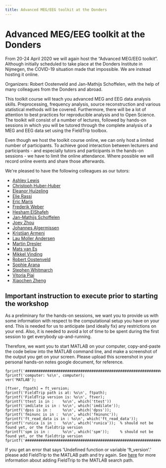 ```yaml
---
title: Advanced MEG/EEG toolkit at the Donders
---
```


# Advanced MEG/EEG toolkit at the Donders

From 20-24 April 2020 we will again host the “Advanced MEG/EEG toolkit”. Although initially scheduled to take place at the Donders Institute in Nijmegen, the COVID-19 situation made that impossible. We are instead hosting it online.

Organizers: Robert Oostenveld and Jan-Mathijs Schoffelen, with the help of many colleagues from the Donders and abroad.

This toolkit course will teach you advanced MEG and EEG data analysis skills. Preprocessing, frequency analysis, source reconstruction and various statistical methods will be covered. Furthermore, there will be a lot of attention to best practices for reproducible analysis and to Open Science. The toolkit will consist of a number of lectures, followed by hands-on sessions in which you will be tutored through the complete analysis of a MEG and EEG data set using the FieldTrip toolbox.

Even though we host the toolkit course online, we can only host a limited number of participants. To achieve good interaction between lecturers and participants - and especially tutors and participants in the hands-on sessions -  we have to limit the online attendance. Where possible we will record online events and share those afterwards.

We're pleased to have the following colleagues as our tutors:
* [Ashley Lewis](https://www.ru.nl/english/people/lewis-a/)
* [Christoph Huber-Huber](http://christoph.huber-huber.at/)
* [Eleanor Huizeling](https://www.mpi.nl/people/huizeling-eleanor)
* [Elie Rassi](https://www.ru.nl/english/people/el-rassi-e/)
* [Eric Maris](https://www.ru.nl/english/people/maris-e/)
* [Frederik Weber](https://www.ru.nl/english/people/weber-f/)
* [Hesham ElShafeh](https://twitter.com/heshamelshaf3i)
* [Jan-Mathijs Schoffelen](https://www.ru.nl/english/people/schoffelen-j/)
* [Joey Zhou](https://www.ru.nl/english/people/zhou-y/)
* [Johannes Algermissen](https://www.ru.nl/english/people/algermissen-j/)
* [Kristijan Armeni](https://www.ru.nl/english/people/armeni-k/)
* [Lau Moller Andersen](https://www.laumollerandersen.org/)
* [Martin Dresler](https://www.ru.nl/english/people/dresler-m/)
* [Mats van Es](https://www.ru.nl/english/people/es-m-van/)
* [Mikkel Vinding](https://natmeg.se/staff/mikkel%20vinding.html)
* [Robert Oostenveld](https://robertoostenveld.nl/research/)
* [Sophie Arana](https://www.mpi.nl/people/arana-sophie)
* [Stephen Whitmarch](https://stephenwhitmarsh.com/)
* [Vitoria Piai](http://vitoriapiai.ruhosting.nl/)
* [Xiaochen Zheng](https://www.ru.nl/english/people/zheng-x/)

## Important instruction to execute prior to starting the workshop

As a preliminary for the hands-on sessions, we want you to provide us with some information with respect to the computational setup you have on your end. This is needed for us to anticipate (and ideally fix) any restrictions on your end. Also, it is needed to avoid a lot of time to be spent during the first session to get everybody up-and-running.

Therefore, we want you to start MATLAB on your computer, copy-and-paste the code below into the MATLAB command line, and make a screenshot of the output you get on your screen. Please upload this screenshot in your personal hands-on notes google document, for reference.

    fprintf('################################################################\n');
    fprintf('computer: %s\n', computer);
    ver('MATLAB');
    
    [ftver, ftpath] = ft_version;
    fprintf('FieldTrip path is at: %s\n', ftpath);
    fprintf('FieldTrip version is: %s\n', ftver);
    fprintf('ttest is in :    %s\n', which('ttest'))
    fprintf('imdilate is in : %s\n', which('imdilate'));
    fprintf('dpss is in :     %s\n', which('dpss'));
    fprintf('fminunc is in :  %s\n', which('fminunc'));
    fprintf('ft_read_data is in : %s\n', which('ft_read_data'));
    fprintf('runica is in :   %s\n', which('runica'));  % should not be found yet, or the fieldtrip version
    fprintf('spm is in :      %s\n', which('spm'));     % should not be found yet, or the fieldtrip version
    fprintf('################################################################\n');
    
If you get an error that says 'Undefined function or variable 'ft_version'.' please add FieldTrip to the MATLAB path and try again. See [here](/faq/should_i_add_fieldtrip_with_all_subdirectories_to_my_matlab_path/) for more information about adding FieldTrip to the MATLAB search path.
    
